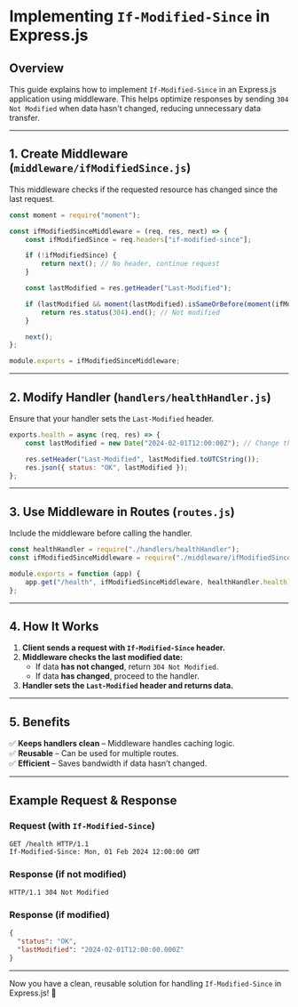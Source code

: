 # Implementing `If-Modified-Since` in Express.js

## Overview
This guide explains how to implement `If-Modified-Since` in an Express.js application using middleware. This helps optimize responses by sending `304 Not Modified` when data hasn't changed, reducing unnecessary data transfer.

---

## 1. Create Middleware (`middleware/ifModifiedSince.js`)
This middleware checks if the requested resource has changed since the last request.

```javascript
const moment = require("moment");

const ifModifiedSinceMiddleware = (req, res, next) => {
    const ifModifiedSince = req.headers["if-modified-since"];

    if (!ifModifiedSince) {
        return next(); // No header, continue request
    }

    const lastModified = res.getHeader("Last-Modified");

    if (lastModified && moment(lastModified).isSameOrBefore(moment(ifModifiedSince))) {
        return res.status(304).end(); // Not modified
    }

    next();
};

module.exports = ifModifiedSinceMiddleware;
```

---

## 2. Modify Handler (`handlers/healthHandler.js`)
Ensure that your handler sets the `Last-Modified` header.

```javascript
exports.health = async (req, res) => {
    const lastModified = new Date("2024-02-01T12:00:00Z"); // Change this to your real update logic

    res.setHeader("Last-Modified", lastModified.toUTCString());
    res.json({ status: "OK", lastModified });
};
```

---

## 3. Use Middleware in Routes (`routes.js`)
Include the middleware before calling the handler.

```javascript
const healthHandler = require("./handlers/healthHandler");
const ifModifiedSinceMiddleware = require("./middleware/ifModifiedSince");

module.exports = function (app) {
    app.get("/health", ifModifiedSinceMiddleware, healthHandler.health);
};
```

---

## 4. How It Works
1. **Client sends a request with `If-Modified-Since` header.**
2. **Middleware checks the last modified date:**
   - If data **has not changed**, return `304 Not Modified`.
   - If data **has changed**, proceed to the handler.
3. **Handler sets the `Last-Modified` header and returns data.**

---

## 5. Benefits
✅ **Keeps handlers clean** – Middleware handles caching logic.  
✅ **Reusable** – Can be used for multiple routes.  
✅ **Efficient** – Saves bandwidth if data hasn’t changed.  

---

## Example Request & Response

### **Request (with `If-Modified-Since`)**
```http
GET /health HTTP/1.1
If-Modified-Since: Mon, 01 Feb 2024 12:00:00 GMT
```

### **Response (if not modified)**
```http
HTTP/1.1 304 Not Modified
```

### **Response (if modified)**
```json
{
  "status": "OK",
  "lastModified": "2024-02-01T12:00:00.000Z"
}
```

---

Now you have a clean, reusable solution for handling `If-Modified-Since` in Express.js! 🚀

